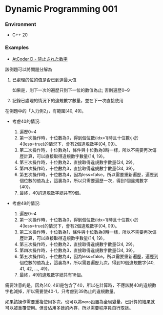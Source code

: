 # Dynamic Programming 001

### Environment

- C++ 20

### Examples

- [AtCoder D - 禁止された数字](https://atcoder.jp/contests/abc007/tasks/abc007_4)

該例題可以將問題分解為
1. 已處理的位的值是否已到達最大值
    
    如果是，則下一次的遍歷只到下一位的數值為止; 否則遍歷0~9

2. 記錄已處理的情況下的違規數字數量，並在下一次直接使用

在例題中的「入力例2」，有範圍[40, 49]。

- 考慮40的情況:
    1. 遍歷0~4
    2. 第一次操作時，十位數為0，得到個位數(idx=1)時且十位數小於4(less=true)的情況下，會有2個違規數字{04, 09}。
    3. 第二次操作時，十位數為1，條件與十位數為0時一樣，所以不需要再次偏歷計算，可以直接取得違規數字數量{14, 19}。
    4. 第三次操作時，十位數為2，直接取得違規數字數量{24, 29}。
    5. 第四次操作時，十位數為3，直接取得違規數字數量{34, 39}。
    6. 第五次操作時，十位數為4，因為less=false，所以需要重新遍歷，遍歷到個位數的值為止，這裏為0，所以只需要遍歷一次，得到1個違規數字{40}。
    7. 最終，40的違規數字總共有9個。

- 考慮49的情況:
    1. 遍歷0~4
    2. 第一次操作時，十位數為0，得到個位數(idx=1)時且十位數小於4(less=true)的情況下，會有2個違規數字{04, 09}。
    3. 第二次操作時，十位數為1，條件與十位數為0時一樣，所以不需要再次偏歷計算，可以直接取得違規數字數量{14, 19}。
    4. 第三次操作時，十位數為2，直接取得違規數字數量{24, 29}。
    5. 第四次操作時，十位數為3，直接取得違規數字數量{34, 39}。
    6. 第五次操作時，十位數為4，因為less=false，所以需要重新遍歷，遍歷到個位數的值為止，這裏為9，所以需要遍歷九次，得到10個違規數字{40, 41, 42, ..., 49}。
    7. 最終，49的違規數字總共有18個。

需要注意的是，因為[40, 49]是包含了40，所以在計算時，不應該將40的違規數字也減掉，所以需要使40-1，只考慮到39為止的違規數量。

如果該操作需要重複使用多次，也可以將`memo`設置為全局變量，已計算的結果就可以被重覆使用。但會佔用多餘的內存，所以需要程序員自行取捨。